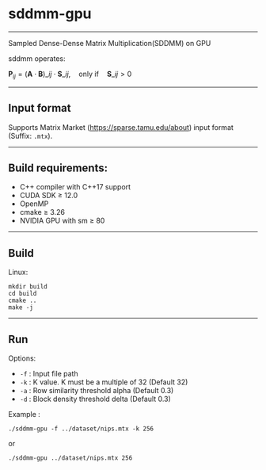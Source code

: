 # sddmm-gpu

---

Sampled Dense-Dense Matrix Multiplication(SDDMM) on GPU

sddmm operates:

$\mathbf{P}_{ij} = (\mathbf{A} \cdot \mathbf{B})\_{ij} \cdot \mathbf{S}\_{ij}, \quad \text{only if} \quad \mathbf{S}\_{ij} > 0$

---

## Input format

Supports Matrix Market (https://sparse.tamu.edu/about) input format (Suffix: `.mtx`).

---

## Build requirements:

- C++ compiler with C++17 support
- CUDA SDK $\ge$ 12.0
- OpenMP
- cmake $\ge$ 3.26
- NVIDIA GPU with sm $\ge$ 80

---

## Build

Linux:

```shell
mkdir build
cd build
cmake ..
make -j
```

---

## Run

Options:

- `-f` : Input file path
- `-k` : K value. K must be a multiple of 32 (Default 32)
- `-a` : Row similarity threshold alpha (Default 0.3)
- `-d` : Block density threshold delta (Default 0.3)

Example :

```shell
./sddmm-gpu -f ../dataset/nips.mtx -k 256
```

or

```shell
./sddmm-gpu ../dataset/nips.mtx 256
```
